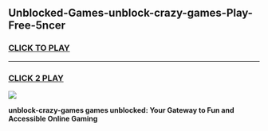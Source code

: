 
## Unblocked-Games-unblock-crazy-games-Play-Free-5ncer
<h3>
<a href="https://premium76.site?title=unblock-crazy-games&ref=22A">CLICK TO PLAY</a></h3>
<hr>

<h3>
<a href="https://premium76.site?title=unblock-crazy-games&ref=22A">CLICK 2 PLAY</a>
  
</h3>

<a href="https://premium76.site?title=unblock-crazy-games&ref=22A"><img src="https://clearcache.store/games.png"></a>


**unblock-crazy-games games unblocked: Your Gateway to Fun and Accessible Online Gaming**
